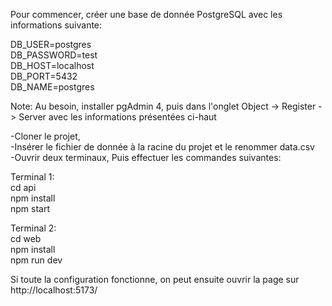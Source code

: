 Pour commencer, créer une base de donnée PostgreSQL avec les informations suivante: <br>

DB_USER=postgres <br>
DB_PASSWORD=test <br>
DB_HOST=localhost <br>
DB_PORT=5432 <br>
DB_NAME=postgres <br>


Note: Au besoin, installer pgAdmin 4, puis dans l'onglet Object -> Register -> Server avec les informations présentées ci-haut <br>


-Cloner le projet, <br>
-Insérer le fichier de donnée à la racine du projet et le renommer data.csv <br>
-Ouvrir deux terminaux, Puis effectuer les commandes suivantes: <br>


Terminal 1: <br>
cd api <br>
npm install <br>
npm start <br>


Terminal 2: <br>
cd web <br>
npm install <br>
npm run dev <br>


Si toute la configuration fonctionne, on peut ensuite ouvrir la page sur http://localhost:5173/
